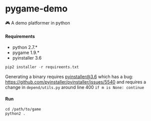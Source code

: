 # pygame-demo
:video_game: A demo platformer in python


#### Requirements
* python 2.7.*
* pygame 1.9.*
* pyinstaller 3.6

```python
pip2 installer -r requireents.txt
```

Generating a binary requires pyinstaller@3.6 which has a bug: https://github.com/pyinstaller/pyinstaller/issues/5540
and requires a change in `depend/utils.py` around line 400 `if m is None: continue`

#### Run
```
cd /path/to/game
python2 .
```
